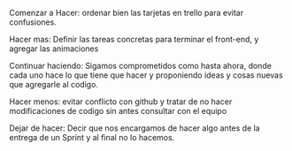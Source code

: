 Comenzar a Hacer:
ordenar bien las tarjetas en trello para evitar confusiones.


Hacer mas:
Definir las tareas concretas para terminar el front-end, y agregar las animaciones

Continuar haciendo:
Sigamos comprometidos como hasta ahora, donde cada uno hace lo que tiene que hacer y proponiendo ideas y cosas nuevas que agregarle al codigo.

Hacer menos: 
evitar conflicto con github y tratar de no hacer modificaciones de codigo sin antes consultar con el equipo

Dejar de hacer: 
Decir que nos encargamos de hacer algo antes de la entrega de un Sprint y al final no lo hacemos.